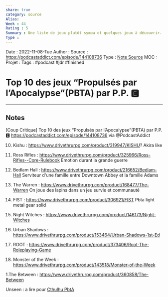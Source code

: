 ```yaml
---
share: true 
category: source
Alias:
Week : 44
Rating : 5
Summary : Une liste de jeux plutôt sympa et quelques jeux à découvrir.
Type : 
---
```

Date : 2022-11-08-Tue
Author :
Source : https://podcastaddict.com/episode/144108736 
Type : [Note Source](Note%20Source.md)
MOC :
Projet : 
Tags : #podcast #jdr #finished 

# Top 10 des jeux “Propulsés par l’Apocalypse”(PBTA) par P.P.  🅴


***

## Notes

[Coup Critique] Top 10 des jeux “Propulsés par l’Apocalypse”(PBTA) par P.P.  🅴 
https://podcastaddict.com/episode/144108736 via @PodcastAddict

10. Kishu : https://www.drivethrurpg.com/product/319947/KISHU? 
Akira like

9. Ross Rifles : https://www.drivethrurpg.com/product/325966/Ross-Rifles--Core-Rulebook 
Emotion durant la grande guerre


8. Bedlam Hall : https://www.drivethrurpg.com/product/216652/Bedlam-Hall 
Serviteur d'une famille entre Downtown Abbey et la famille Adams


7. The Warren : https://www.drivethrurpg.com/product/168477/The-Warren 
On joue des lapins dans un jeu survie et communauté

6. FIST : https://www.drivethrurpg.com/product/306921/FIST 
Pbta light metal gear solid 

5. Night Witches : https://www.drivethrurpg.com/product/146173/Night-Witches 

4. Urban Shadows : https://www.drivethrurpg.com/product/153464/Urban-Shadows-1st-Ed 

3. ROOT : https://www.drivethrurpg.com/product/373406/Root-The-Roleplaying-Game 

2. Monster of the Week : https://www.drivethrurpg.com/product/143518/Monster-of-the-Week 

1.The Between : https://www.drivethrurpg.com/product/360858/The-Between

Unseen : a lire pour [Cthulhu PbtA](Cthulhu%20PbtA.md)